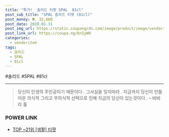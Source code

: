 ```yaml
--- 
title: "특가!  솔리드 티팟 SPAL  81cl" 
post_sub_title: "SPAL 솔리드 티팟 (81cl)" 
post_money: ₩. 32,660 
post_date: 2020.01.31 
post_img_url: https://static.coupangcdn.com/image/product/image/vendoritem/2015/10/13/3003334080/f6bcdf6d-9c9a-482b-b20f-8e31a58ebae3.jpg 
post_link_url: https://coupa.ng/bnIyWO 
categories: 
  - vendoritem 
tags: 
  - 솔리드 
  - SPAL 
  - 81cl 
--- 
```

  #솔리드 #SPAL #81cl 
<hr> 

> 당신이 인생의 주인공이기 때문이다 . 그사실을 잊지마라 . 지금까지 당신이 만들어온 의식적 그리고 무의식적 선택으로 인해 지금의 당신이 있는것이다 .  – 바바라 홀 


### POWER LINK

* <a href="https://blog.naver.com/an0733/221790835015" target="_blank"> TOP ~21위 [생활] 티팟</a>
